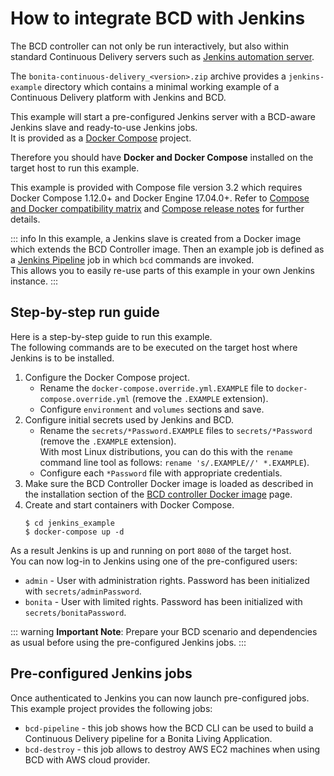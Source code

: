 # How to integrate BCD with Jenkins

The BCD controller can not only be run interactively, but also within standard Continuous Delivery servers such as [Jenkins automation server](https://jenkins.io/).

The `bonita-continuous-delivery_<version>.zip` archive provides a `jenkins-example` directory which contains a minimal working example of a Continuous Delivery platform with Jenkins and BCD.

This example will start a pre-configured Jenkins server with a BCD-aware Jenkins slave and ready-to-use Jenkins jobs.  
It is provided as a [Docker Compose](https://docs.docker.com/compose/) project.

Therefore you should have **Docker and Docker Compose** installed on the target host to run this example.

This example is provided with Compose file version 3.2 which requires Docker Compose 1.12.0+ and Docker Engine 17.04.0+. Refer to [Compose and Docker compatibility matrix](https://docs.docker.com/compose/compose-file/#compose-and-docker-compatibility-matrix) and [Compose release notes](https://docs.docker.com/release-notes/docker-compose/) for further details.

::: info
In this example, a Jenkins slave is created from a Docker image which extends the BCD Controller image. Then an example job is defined as a [Jenkins Pipeline](https://jenkins.io/doc/book/pipeline/) job in which `bcd` commands are invoked.  
This allows you to easily re-use parts of this example in your own Jenkins instance.
:::

## Step-by-step run guide

Here is a step-by-step guide to run this example.  
The following commands are to be executed on the target host where Jenkins is to be installed.

1.  Configure the Docker Compose project.
    *   Rename the `docker-compose.override.yml.EXAMPLE` file to `docker-compose.override.yml` (remove the `.EXAMPLE` extension).
    *   Configure `environment` and `volumes` sections and save.
2.  Configure initial secrets used by Jenkins and BCD.
    *   Rename the `secrets/*Password.EXAMPLE` files to `secrets/*Password` (remove the `.EXAMPLE` extension).  
        With most Linux distributions, you can do this with the `rename` command line tool as follows: `rename 's/.EXAMPLE//' *.EXAMPLE`).
    *   Configure each `*Password` file with appropriate credentials.
3.  Make sure the BCD Controller Docker image is loaded as described in the installation section of the [BCD controller Docker image](bcd_controller.md) page.
4.  Create and start containers with Docker Compose.
    ```
    $ cd jenkins_example
    $ docker-compose up -d
    ```

As a result Jenkins is up and running on port `8080` of the target host.  
You can now log-in to Jenkins using one of the pre-configured users:

*   `admin` - User with administration rights. Password has been initialized with `secrets/adminPassword`.
*   `bonita` - User with limited rights. Password has been initialized with `secrets/bonitaPassword`.

::: warning
**Important Note**: Prepare your BCD scenario and dependencies as usual before using the pre-configured Jenkins jobs.
:::

## Pre-configured Jenkins jobs

Once authenticated to Jenkins you can now launch pre-configured jobs.  
This example project provides the following jobs:

*   `bcd-pipeline` - this job shows how the BCD CLI can be used to build a Continuous Delivery pipeline for a Bonita Living Application.
*   `bcd-destroy` - this job allows to destroy AWS EC2 machines when using BCD with AWS cloud provider.
